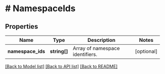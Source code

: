 # # NamespaceIds

## Properties

Name | Type | Description | Notes
------------ | ------------- | ------------- | -------------
**namespace_ids** | **string[]** | Array of namespace identifiers. | [optional]

[[Back to Model list]](../../README.md#models) [[Back to API list]](../../README.md#endpoints) [[Back to README]](../../README.md)

